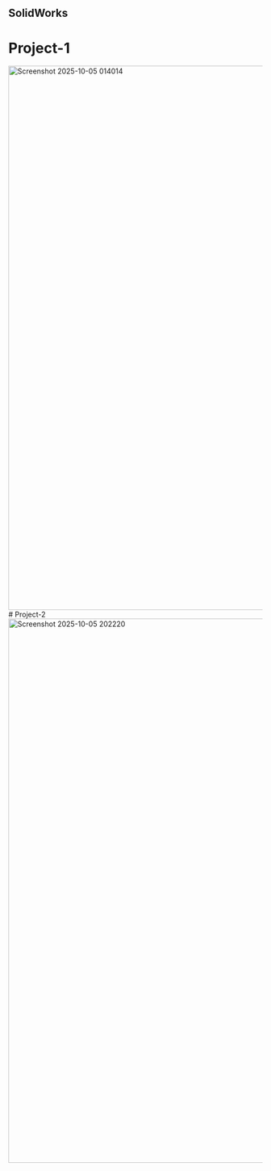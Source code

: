 ## SolidWorks
# Project-1
<img width="1919" height="1079" alt="Screenshot 2025-10-05 014014" src="https://github.com/user-attachments/assets/80cbd52f-9895-42fc-b7c6-1359cd856848" />
# Project-2
<img width="1919" height="1079" alt="Screenshot 2025-10-05 202220" src="https://github.com/user-attachments/assets/4d2fafe2-fe23-4460-a87f-a75cf959311e" />

